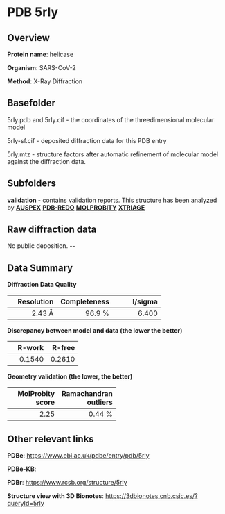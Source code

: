 # PDB 5rly

## Overview

**Protein name**: helicase

**Organism**: SARS-CoV-2

**Method**: X-Ray Diffraction



## Basefolder

5rly.pdb and 5rly.cif - the coordinates of the threedimensional molecular model

5rly-sf.cif - deposited diffraction data for this PDB entry

5rly.mtz - structure factors after automatic refinement of molecular model against the diffraction data.

## Subfolders





**validation** - contains validation reports. This structure has been analyzed by [**AUSPEX**](https://github.com/thorn-lab/coronavirus_structural_task_force/tree/master/pdb/helicase/SARS-CoV-2/5rly/validation/auspex) [**PDB-REDO**](https://github.com/thorn-lab/coronavirus_structural_task_force/tree/master/pdb/helicase/SARS-CoV-2/5rly/validation/pdb-redo) [**MOLPROBITY**](https://github.com/thorn-lab/coronavirus_structural_task_force/tree/master/pdb/helicase/SARS-CoV-2/5rly/validation/molprobity) [**XTRIAGE**](https://github.com/thorn-lab/coronavirus_structural_task_force/blob/master/pdb/helicase/SARS-CoV-2/5rly/validation/Xtriage_output.log)  



## Raw diffraction data

No public deposition. --<br> 

## Data Summary
**Diffraction Data Quality**

|   | Resolution | Completeness| I/sigma |
|---|-------------:|----------------:|--------------:|
|   |2.43 Å|96.9  %|<img width=50/>6.400|

**Discrepancy between model and data (the lower the better)**

|   | **R-work**| **R-free**   
|---|-------------:|----------------:|           
||  0.1540|  0.2610|

**Geometry validation (the lower, the better)**

|   |**MolProbity<br>score**| **Ramachandran<br>outliers** 
|---|-------------:|----------------:|
||  2.25|  0.44 %|

 

 



## Other relevant links 
**PDBe**:  https://www.ebi.ac.uk/pdbe/entry/pdb/5rly

**PDBe-KB**:  
 
**PDBr**: https://www.rcsb.org/structure/5rly 

**Structure view with 3D Bionotes**: https://3dbionotes.cnb.csic.es/?queryId=5rly

